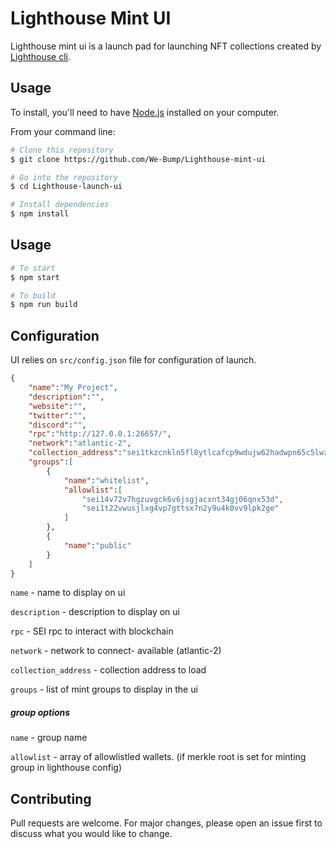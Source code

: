 
# Lighthouse Mint UI

Lighthouse mint ui is a launch pad for launching NFT collections created by [Lighthouse cli](https://github.com/We-Bump/Lighthouse-cli).


  
## Usage
To install, you'll need to have [Node.js](https://nodejs.org/) installed on your computer. 

From your command line:
```bash
# Clone this repository 
$ git clone https://github.com/We-Bump/Lighthouse-mint-ui

# Go into the repository
$ cd Lighthouse-launch-ui

# Install dependencies
$ npm install
```



## Usage
```bash
# To start
$ npm start

# To build
$ npm run build
```
## Configuration

UI relies on `src/config.json` file for configuration of launch.
```json
{
	"name":"My Project",
	"description":"",
	"website":"",
    "twitter":"",
    "discord":"",
	"rpc":"http://127.0.0.1:26657/",
	"network":"atlantic-2",
	"collection_address":"sei1tkzcnkln5fl8ytlcafcp9wdujw62hadwpn65c5lwz668275vlgys8tf88p",
	"groups":[
		{
			"name":"whitelist",
			"allowlist":[
				"sei14v72v7hgzuvgck6v6jsgjacxnt34gj06qnx53d",
				"sei1t22vwusjlxg4vp7gttsx7n2y9u4k0vv9lpk2ge"
			]
		},
		{
			"name":"public"
		}
	]
}
```
`name` - name to display on ui

`description` - description to display on ui

`rpc` - SEI rpc to interact with blockchain

`network` - network to connect- available (atlantic-2)

`collection_address` - collection address to load

`groups` - list of mint groups to display in the ui

##### group options
`name` - group name

`allowlist` - array of allowlistled wallets. (if merkle root is set for minting group in lighthouse config)


## Contributing

Pull requests are welcome. For major changes, please open an issue first to discuss what you would like to change.
